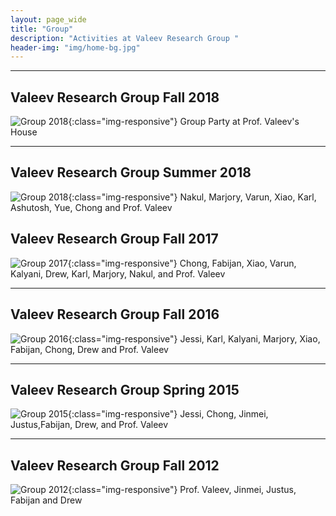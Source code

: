 ```yaml
---
layout: page_wide
title: "Group"
description: "Activities at Valeev Research Group "
header-img: "img/home-bg.jpg"
---
```


-------
## Valeev Research Group Fall 2018
![Group 2018](../img/group/valeevgroup_2018_fall.jpg){:class="img-responsive"}
Group Party at Prof. Valeev's House

-------
## Valeev Research Group Summer 2018
![Group 2018](../img/group/valeevgroup_2018_summer.jpg){:class="img-responsive"}
Nakul, Marjory, Varun, Xiao, Karl, Ashutosh, Yue, Chong and Prof. Valeev

## Valeev Research Group Fall 2017
![Group 2017](../img/group/valeevgroup_2017_fall.jpg){:class="img-responsive"}
Chong, Fabijan, Xiao, Varun, Kalyani, Drew, Karl, Marjory, Nakul, and Prof. Valeev

-------
## Valeev Research Group Fall 2016
![Group 2016](../img/group/valeevgroup_2016_fall.jpg){:class="img-responsive"}
Jessi, Karl, Kalyani, Marjory, Xiao, Fabijan, Chong, Drew and Prof. Valeev

-------
## Valeev Research Group Spring 2015
![Group 2015](../img/group/valeevgroup_2015_large.jpg){:class="img-responsive"}
Jessi, Chong, Jinmei, Justus,Fabijan, Drew, and Prof. Valeev 


-------
## Valeev Research Group Fall 2012
![Group 2012](../img/group/valeevgroup_2012.jpg){:class="img-responsive"}
 Prof. Valeev, Jinmei, Justus, Fabijan and Drew
